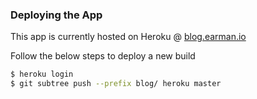 
### Deploying the App
This app is currently hosted on Heroku @ [blog.earman.io](blog.earman.io)

Follow the below steps to deploy a new build
```bash
$ heroku login
$ git subtree push --prefix blog/ heroku master
```
